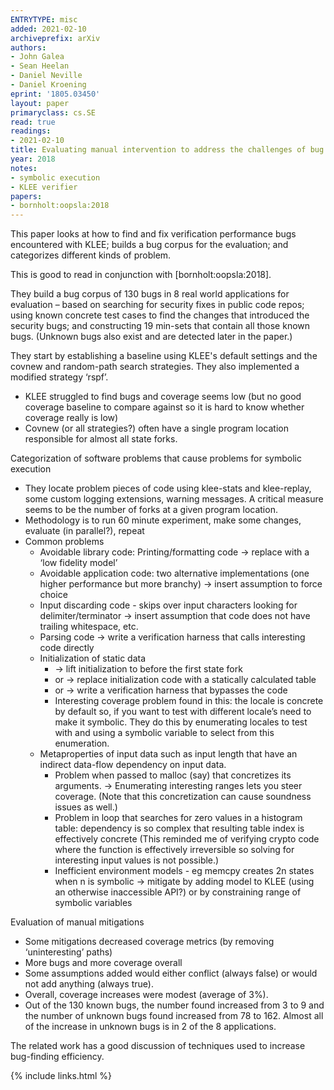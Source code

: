 ```yaml
---
ENTRYTYPE: misc
added: 2021-02-10
archiveprefix: arXiv
authors:
- John Galea
- Sean Heelan
- Daniel Neville
- Daniel Kroening
eprint: '1805.03450'
layout: paper
primaryclass: cs.SE
read: true
readings:
- 2021-02-10
title: Evaluating manual intervention to address the challenges of bug finding with KLEE
year: 2018
notes:
- symbolic execution
- KLEE verifier
papers:
- bornholt:oopsla:2018
---
```


This paper looks at how to find and fix verification performance bugs
encountered with KLEE; builds a bug corpus for the evaluation; and
categorizes different kinds of problem.

This is good to read in conjunction with [bornholt:oopsla:2018].

They build a bug corpus of 130 bugs in 8 real world applications for evaluation
– based on
searching for security fixes in public code repos;
using known concrete test cases to find the changes that introduced the security bugs;
and constructing 19 min-sets that contain all those known bugs.
(Unknown bugs also exist and are detected later in the paper.)

They start by establishing a baseline using KLEE's default settings and the 
covnew and random-path search strategies.
They also implemented  a modified strategy ‘rspf’.

- KLEE struggled to find bugs and coverage seems low (but no good coverage baseline to compare against
  so it is hard to know whether coverage really is low)
- Covnew (or all strategies?) often have a single program location responsible for almost all state forks.

Categorization of software problems that cause problems for symbolic execution

- They locate problem pieces of code
  using klee-stats and klee-replay, some custom logging extensions, warning messages. A critical measure seems to be the number of forks at a given program location.
- Methodology is to run 60 minute experiment, make some changes, evaluate (in parallel?), repeat
- Common problems
  - Avoidable library code: Printing/formatting code → replace with a ‘low fidelity model’
  - Avoidable application code: two alternative implementations (one higher performance but more branchy) → insert assumption to force choice
  - Input discarding code - skips over input characters looking for delimiter/terminator → insert assumption that code does not have trailing whitespace, etc.
  - Parsing code → write a verification harness that calls interesting code directly
  - Initialization of static data
    - → lift initialization to before the first state fork
    - or → replace initialization code with a statically calculated table
    - or → write a verification harness that bypasses the code
    - Interesting coverage problem found in this: the locale is concrete by default so, if you want to test with different locale’s need to make it symbolic.
      They do this by enumerating locales to test with and using a symbolic variable to select from this enumeration.
  - Metaproperties of input data such as input length that have an indirect data-flow dependency on input data.
    - Problem when passed to malloc (say) that concretizes its arguments. → Enumerating interesting ranges lets you steer coverage.
      (Note that this concretization can cause soundness issues as well.)
    - Problem in loop that searches for zero values in a histogram table: dependency is so complex that resulting table index is effectively concrete
      (This reminded me of verifying crypto code where the function is effectively irreversible so solving for interesting
      input values is not possible.)
    - Inefficient environment models - eg memcpy creates 2n states when n is symbolic → mitigate by adding model to KLEE (using an otherwise inaccessible API?) or by constraining range of symbolic variables

Evaluation of manual mitigations

- Some mitigations decreased coverage metrics (by removing ‘uninteresting’ paths)
- More bugs and more coverage overall
- Some assumptions added would either conflict (always false) or would not add anything (always true).
- Overall, coverage increases were modest (average of 3%).
- Out of the 130 known bugs, the number found increased from 3 to 9 and the number of unknown bugs found increased from 78 to 162. Almost all of the increase in unknown bugs is in 2 of the 8 applications.

The related work has a good discussion of techniques used to increase bug-finding efficiency.

{% include links.html %}

